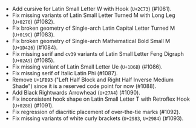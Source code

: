  * Add cursive for Latin Small Letter W with Hook (`U+2C73`) (#1081).
 * Fix missing variants of Latin Small Letter Turned M with Long Leg (`U+0270`) (#1082).
 * Fix broken geometry of Single-arch Latin Capital Letter Turned M (`U+019C`) (#1083).
 * Fix broken geometry of Single-arch Mathematical Bold Small M (`U+1D426`) (#1084).
 * Fix missing serif and `cv39` variants of Latin Small Letter Feng Digraph (`U+02A9`) (#1085).
 * Fix missing variant of Latin Small Letter Ue (`U+1D6B`) (#1086).
 * Fix missing serif of Italic Latin Phi (#1087).
 * Remove `U+1FB93` ("Left Half Block and Right Half Inverse Medium Shade") since it is a reserved code point for now (#1088).
 * Add Black Rightwards Arrowhead (`U+27A4`) (#1090).
 * Fix inconsistent hook shape on Latin Small Letter T with Retroflex Hook (`U+0288`) (#1091).
 * Fix regression of diacritic placement of over-the-tie marks (#1092).
 * Fix missing variants of white curly brackets (`U+2983`, `U+2984`) (#1093).